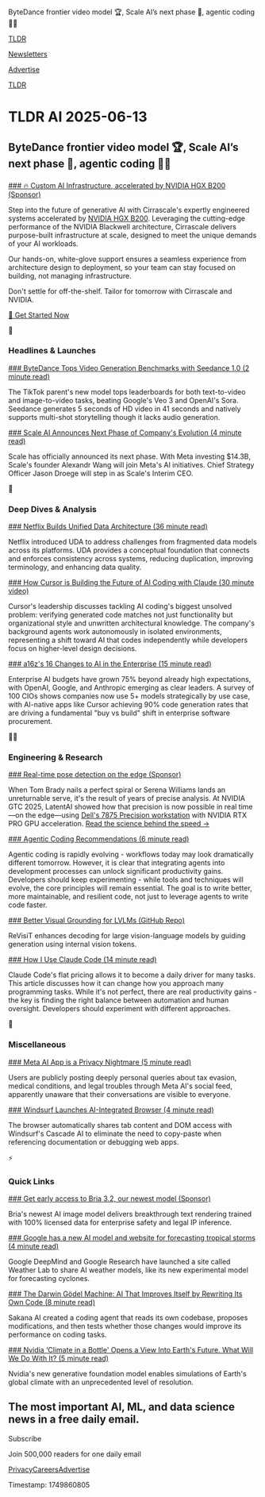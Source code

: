 ByteDance frontier video model 🏆, Scale AI’s next phase 🚀, agentic coding 👨‍💻

[TLDR](/)

[Newsletters](/newsletters)

[Advertise](https://advertise.tldr.tech/)

[TLDR](/)

# TLDR AI 2025-06-13

## ByteDance frontier video model 🏆, Scale AI’s next phase 🚀, agentic coding 👨‍💻

### 

[### 🔥 Custom AI Infrastructure, accelerated by NVIDIA HGX B200 (Sponsor)](http://link.cirrascale.com/hgx-b200)

Step into the future of generative AI with Cirrascale's expertly engineered systems accelerated by [NVIDIA HGX B200](http://link.cirrascale.com/hgx-b200). Leveraging the cutting-edge performance of the NVIDIA Blackwell architecture, Cirrascale delivers purpose-built infrastructure at scale, designed to meet the unique demands of your AI workloads.

Our hands-on, white-glove support ensures a seamless experience from architecture design to deployment, so your team can stay focused on building, not managing infrastructure.

Don't settle for off-the-shelf. Tailor for tomorrow with Cirrascale and NVIDIA.

[🔗 Get Started Now](http://link.cirrascale.com/hgx-b200)

🚀

### Headlines & Launches

[### ByteDance Tops Video Generation Benchmarks with Seedance 1.0 (2 minute read)](https://seed.bytedance.com/en/seedance?utm_source=tldrai)

The TikTok parent's new model tops leaderboards for both text-to-video and image-to-video tasks, beating Google's Veo 3 and OpenAI's Sora. Seedance generates 5 seconds of HD video in 41 seconds and natively supports multi-shot storytelling though it lacks audio generation.

[### Scale AI Announces Next Phase of Company's Evolution (4 minute read)](https://www.cnbc.com/2025/06/12/scale-ai-founder-wang-announces-exit-for-meta-part-of-14-billion-deal.html?utm_source=tldrai)

Scale has officially announced its next phase. With Meta investing $14.3B, Scale's founder Alexandr Wang will join Meta's AI initiatives. Chief Strategy Officer Jason Droege will step in as Scale's Interim CEO.

🧠

### Deep Dives & Analysis

[### Netflix Builds Unified Data Architecture (36 minute read)](https://netflixtechblog.com/uda-unified-data-architecture-6a6aee261d8d?utm_source=tldrai)

Netflix introduced UDA to address challenges from fragmented data models across its platforms. UDA provides a conceptual foundation that connects and enforces consistency across systems, reducing duplication, improving terminology, and enhancing data quality.

[### How Cursor is Building the Future of AI Coding with Claude (30 minute video)](https://www.youtube.com/watch?v=BGgsoIgbT_Y&amp;utm_source=tldrai)

Cursor's leadership discusses tackling AI coding's biggest unsolved problem: verifying generated code matches not just functionality but organizational style and unwritten architectural knowledge. The company's background agents work autonomously in isolated environments, representing a shift toward AI that codes independently while developers focus on higher-level design decisions.

[### a16z's 16 Changes to AI in the Enterprise (15 minute read)](https://a16z.com/ai-enterprise-2025/?utm_source=tldrai)

Enterprise AI budgets have grown 75% beyond already high expectations, with OpenAI, Google, and Anthropic emerging as clear leaders. A survey of 100 CIOs shows companies now use 5+ models strategically by use case, with AI-native apps like Cursor achieving 90% code generation rates that are driving a fundamental "buy vs build" shift in enterprise software procurement.

👨‍💻

### Engineering & Research

[### Real-time pose detection on the edge (Sponsor)](https://www.dell.com/en-us/blog/edge-ai-innovation-real-time-pose-detection/?utm_source=TLDR&amp;utm_medium=newsletter&amp;utm_campaign=LatentAI)

When Tom Brady nails a perfect spiral or Serena Williams lands an unreturnable serve, it's the result of years of precise analysis. At NVIDIA GTC 2025, LatentAI showed how that precision is now possible in real time—on the edge—using [Dell's 7875 Precision workstation](https://www.dell.com/en-us/blog/edge-ai-innovation-real-time-pose-detection/?utm_source=TLDR&utm_medium=newsletter&utm_campaign=LatentAI) with NVIDIA RTX PRO GPU acceleration. [Read the science behind the speed →](https://www.dell.com/en-us/blog/edge-ai-innovation-real-time-pose-detection/?utm_source=TLDR&utm_medium=newsletter&utm_campaign=LatentAI)

[### Agentic Coding Recommendations (6 minute read)](https://lucumr.pocoo.org/2025/6/12/agentic-coding/?utm_source=tldrai)

Agentic coding is rapidly evolving - workflows today may look dramatically different tomorrow. However, it is clear that integrating agents into development processes can unlock significant productivity gains. Developers should keep experimenting - while tools and techniques will evolve, the core principles will remain essential. The goal is to write better, more maintainable, and resilient code, not just to leverage agents to write code faster.

[### Better Visual Grounding for LVLMs (GitHub Repo)](https://github.com/bscho333/ReVisiT?utm_source=tldrai)

ReVisiT enhances decoding for large vision-language models by guiding generation using internal vision tokens.

[### How I Use Claude Code (14 minute read)](https://spiess.dev/blog/how-i-use-claude-code?utm_source=tldrai)

Claude Code's flat pricing allows it to become a daily driver for many tasks. This article discusses how it can change how you approach many programming tasks. While it's not perfect, there are real productivity gains - the key is finding the right balance between automation and human oversight. Developers should experiment with different approaches.

🎁

### Miscellaneous

[### Meta AI App is a Privacy Nightmare (5 minute read)](https://techcrunch.com/2025/06/12/the-meta-ai-app-is-a-privacy-disaster/?utm_source=tldrai)

Users are publicly posting deeply personal queries about tax evasion, medical conditions, and legal troubles through Meta AI's social feed, apparently unaware that their conversations are visible to everyone.

[### Windsurf Launches AI-Integrated Browser (4 minute read)](https://windsurf.com/blog/windsurf-wave-10-browser?utm_source=tldrai)

The browser automatically shares tab content and DOM access with Windsurf's Cascade AI to eliminate the need to copy-paste when referencing documentation or debugging web apps.

⚡️

### Quick Links

[### Get early access to Bria 3.2, our newest model (Sponsor)](https://go.bria.ai/43HY0DR?utm_source=tldrai)

Bria's newest AI image model delivers breakthrough text rendering trained with 100% licensed data for enterprise safety and legal IP inference.

[### Google has a new AI model and website for forecasting tropical storms (4 minute read)](https://www.theverge.com/news/685820/google-ai-forecast-typhoon-hurricane-tropical-storm?utm_source=tldrai)

Google DeepMind and Google Research have launched a site called Weather Lab to share AI weather models, like its new experimental model for forecasting cyclones.

[### The Darwin Gödel Machine: AI That Improves Itself by Rewriting Its Own Code (8 minute read)](https://sakana.ai/dgm/?utm_source=tldrai)

Sakana AI created a coding agent that reads its own codebase, proposes modifications, and then tests whether those changes would improve its performance on coding tasks.

[### Nvidia ‘Climate in a Bottle' Opens a View Into Earth's Future. What Will We Do With It? (5 minute read)](https://www.wsj.com/articles/nvidia-climate-in-a-bottle-opens-a-view-into-earths-future-what-will-we-do-with-it-f602d8de?st=VnkobV&reflink=desktopwebshare_permalink&utm_source=tldrai)

Nvidia's new generative foundation model enables simulations of Earth's global climate with an unprecedented level of resolution.

## The most important AI, ML, and data science news in a free daily email.

Subscribe

Join 500,000 readers for one daily email

[Privacy](/privacy)[Careers](https://jobs.ashbyhq.com/tldr.tech)[Advertise](/ai/advertise)

Timestamp: 1749860805